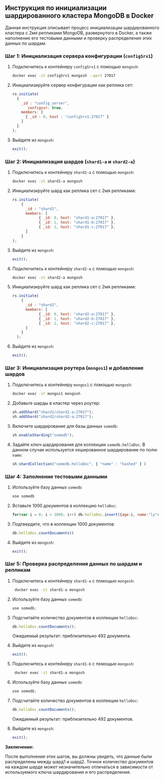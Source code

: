## Инструкция по инициализации шардированного кластера MongoDB в Docker

Данная инструкция описывает процесс инициализации шардированного кластера с 2мя репликами MongoDB, развернутого в Docker, а также наполнение его тестовыми данными и проверку распределения этих данных по шардам.


### Шаг 1: Инициализация сервера конфигурации (`configSrv1`)

1.  Подключитесь к контейнеру `configSrv1` с помощью `mongosh`:

    ```bash
    docker exec -it configSrv1 mongosh --port 27017
    ```

2.  Инициализируйте сервер конфигурации как реплика сет:

    ```javascript
    rs.initiate(
      {
        _id : "config_server",
           configsvr: true,
        members: [
          { _id : 0, host : "configSrv1:27017" }
        ]
      }
    );
    ```

3.  Выйдите из `mongosh`:

    ```javascript
    exit();
    ```

### Шаг 2: Инициализация шардов (`shard1-a` и `shard2-a`)

1.  Подключитесь к контейнеру `shard1-a` с помощью `mongosh`:

    ```bash
    docker exec -it shard1-a mongosh
    ```

2.  Инициализируйте шард как реплика сет c 2мя репликами:

    ```javascript
    rs.initiate(
        {
          _id : "shard1",
          members: [
                { _id: 0, host: "shard1-a:27017" },
                { _id: 1, host: "shard1-b:27017" },
                { _id: 2, host: "shard1-c:27017" },
          ]
        }
    );
    ```

3.  Выйдите из `mongosh`:

    ```javascript
    exit();
    ```

4.  Подключитесь к контейнеру `shard2-a` с помощью `mongosh`:

    ```bash
    docker exec -it shard2-a mongosh
    ```

5.  Инициализируйте шард как реплика сет c 2мя репликами:

    ```javascript
    rs.initiate(
        {
          _id : "shard2",
          members: [
                { _id: 0, host: "shard2-a:27017" },
                { _id: 1, host: "shard2-b:27017" },
                { _id: 2, host: "shard2-c:27017" },
          ]
        }
      );
    ```

6.  Выйдите из `mongosh`:

    ```javascript
    exit();
    ```

### Шаг 3: Инициализация роутера (`mongos1`) и добавление шардов

1.  Подключитесь к контейнеру `mongos1` с помощью `mongosh`:

    ```bash
    docker exec -it mongos1 mongosh
    ```

2.  Добавьте шарды в кластер через роутер:

    ```javascript
    sh.addShard("shard1/shard1-a:27017");
    sh.addShard("shard2/shard2-a:27017");
    ```

3.  Включите шардирование для базы данных `somedb`:

    ```javascript
    sh.enableSharding("somedb");
    ```

4.  Задайте ключ шардирования для коллекции `somedb.helloDoc`.  В данном случае используется хешированное шардирование по полю `name`:

    ```javascript
    sh.shardCollection("somedb.helloDoc", { "name" : "hashed" } )
    ```

### Шаг 4: Заполнение тестовыми данными

1.  Используйте базу данных `somedb`:

    ```javascript
    use somedb
    ```

2.  Вставьте 1000 документов в коллекцию `helloDoc`:

    ```javascript
    for(var i = 0; i < 1000; i++) db.helloDoc.insert({age:i, name:"ly"+i})
    ```

3.  Подтвердите, что в коллекции 1000 документов:

    ```javascript
    db.helloDoc.countDocuments()
    ```

4.  Выйдите из `mongosh`:

    ```javascript
    exit();
    ```

### Шаг 5: Проверка распределения данных по шардам и репликам

1.  Подключитесь к контейнеру `shard1-a` с помощью `mongosh`:

    ```bash
     docker exec -it shard1-a mongosh
    ```

2.  Используйте базу данных `somedb`:

    ```javascript
    use somedb;
    ```

3.  Подсчитайте количество документов в коллекции `helloDoc`:

    ```javascript
    db.helloDoc.countDocuments();
    ```

    Ожидаемый результат: приблизительно 492 документа.

4.  Выйдите из `mongosh`:

    ```javascript
    exit();
    ```

5.  Подключитесь к контейнеру `shard1-b` с помощью `mongosh`:

    ```bash
     docker exec -it shard1-a mongosh
    ```

6.  Используйте базу данных `somedb`:

    ```javascript
    use somedb;
    ```

7.  Подсчитайте количество документов в коллекции `helloDoc`:

    ```javascript
    db.helloDoc.countDocuments();
    ```

    Ожидаемый результат: приблизительно 492 документов.

8.  Выйдите из `mongosh`:

    ```javascript
    exit();
    ```

**Заключение:**

После выполнения этих шагов, вы должны увидеть, что данные были распределены между шард1 и шард2.  Точное количество документов на каждом шарде может незначительно отличаться в зависимости от используемого ключа шардирования и его распределения.